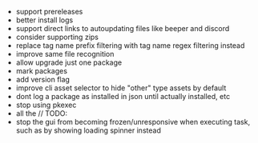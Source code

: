 - support prereleases
- better install logs
- support direct links to autoupdating files like beeper and discord
- consider supporting zips
- replace tag name prefix filtering with tag name regex filtering instead
- improve same file recognition
- allow upgrade just one package
- mark packages
- add version flag
- improve cli asset selector to hide "other" type assets by default
- dont log a package as installed in json until actually installed, etc
- stop using pkexec
- all the // TODO: <task>
- stop the gui from becoming frozen/unresponsive when executing task, such as by showing loading spinner instead
